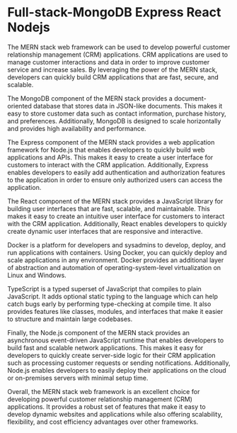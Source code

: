 # Full-stack-MongoDB Express React Nodejs

The MERN stack web framework can be used to develop powerful customer relationship management (CRM) applications. CRM applications are used to manage customer interactions and data in order to improve customer service and increase sales. By leveraging the power of the MERN stack, developers can quickly build CRM applications that are fast, secure, and scalable.

The MongoDB component of the MERN stack provides a document-oriented database that stores data in JSON-like documents. This makes it easy to store customer data such as contact information, purchase history, and preferences. Additionally, MongoDB is designed to scale horizontally and provides high availability and performance.

The Express component of the MERN stack provides a web application framework for Node.js that enables developers to quickly build web applications and APIs. This makes it easy to create a user interface for customers to interact with the CRM application. Additionally, Express enables developers to easily add authentication and authorization features to the application in order to ensure only authorized users can access the application.

The React component of the MERN stack provides a JavaScript library for building user interfaces that are fast, scalable, and maintainable. This makes it easy to create an intuitive user interface for customers to interact with the CRM application. Additionally, React enables developers to quickly create dynamic user interfaces that are responsive and interactive.

Docker is a platform for developers and sysadmins to develop, deploy, and run applications with containers. Using Docker, you can quickly deploy and scale applications in any environment. Docker provides an additional layer of abstraction and automation of operating-system-level virtualization on Linux and Windows.

TypeScript is a typed superset of JavaScript that compiles to plain JavaScript. It adds optional static typing to the language which can help catch bugs early by performing type-checking at compile time. It also provides features like classes, modules, and interfaces that make it easier to structure and maintain large codebases.

Finally, the Node.js component of the MERN stack provides an asynchronous event-driven JavaScript runtime that enables developers to build fast and scalable network applications. This makes it easy for developers to quickly create server-side logic for their CRM application such as processing customer requests or sending notifications. Additionally, Node.js enables developers to easily deploy their applications on the cloud or on-premises servers with minimal setup time.

Overall, the MERN stack web framework is an excellent choice for developing powerful customer relationship management (CRM) applications. It provides a robust set of features that make it easy to develop dynamic websites and applications while also offering scalability, flexibility, and cost efficiency advantages over other frameworks.
